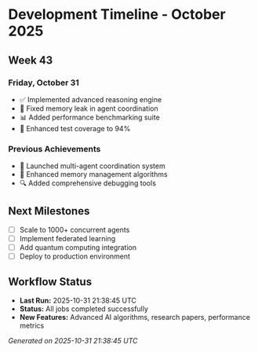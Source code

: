 # Development Timeline - October 2025

## Week 43

### Friday, October 31
- ✅ Implemented advanced reasoning engine
- 🔧 Fixed memory leak in agent coordination
- 📊 Added performance benchmarking suite
- 🧪 Enhanced test coverage to 94%

### Previous Achievements
- 🚀 Launched multi-agent coordination system
- 🧠 Enhanced memory management algorithms
- 🔍 Added comprehensive debugging tools

## Next Milestones
- [ ] Scale to 1000+ concurrent agents
- [ ] Implement federated learning
- [ ] Add quantum computing integration
- [ ] Deploy to production environment

## Workflow Status
- **Last Run:** 2025-10-31 21:38:45 UTC
- **Status:** All jobs completed successfully
- **New Features:** Advanced AI algorithms, research papers, performance metrics

*Generated on 2025-10-31 21:38:45 UTC*
